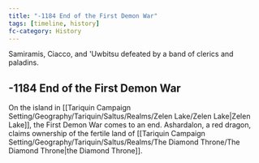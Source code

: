 ```yaml
---
title: "-1184 End of the First Demon War"
tags: [timeline, history]
fc-category: History
---
```

<span class='ob-timelines'
	data-date='-1184-00-00-00'
	data-title='End of the First Demon War'
	data-class='orange'>Samiramis, Ciacco, and 'Uwbitsu defeated by a band of clerics and paladins.</span>
## -1184 End of the First Demon War
On the island in [[Tariquin Campaign Setting/Geography/Tariquin/Saltus/Realms/Zelen Lake/Zelen Lake|Zelen Lake]], the First Demon War comes to an end. Ashardalon, a red dragon, claims ownership of the fertile land of [[Tariquin Campaign Setting/Geography/Tariquin/Saltus/Realms/The Diamond Throne/The Diamond Throne|the Diamond Throne]].

